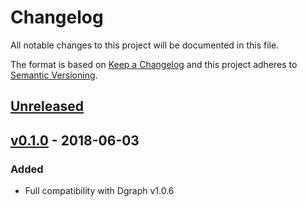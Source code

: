 # Changelog

All notable changes to this project will be documented in this file.

The format is based on [Keep a Changelog](http://keepachangelog.com/en/1.0.0/)
and this project adheres to [Semantic Versioning](http://semver.org/spec/v2.0.0.html).

## [Unreleased]

## [v0.1.0] - 2018-06-03

### Added
- Full compatibility with Dgraph v1.0.6

[Unreleased]: https://github.com/dgraph-io/dgraph-js-http/compare/v0.1.0...HEAD
[v0.1.0]: https://github.com/dgraph-io/dgraph-js-http/tree/v0.1.0
